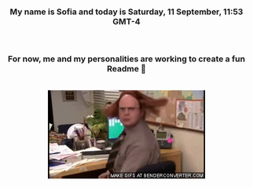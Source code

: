 


<div align="center">
<h3 >My name is Sofia and today is Saturday, 11 September, 11:53 GMT-4</h3><br>
<h3 >For now, me and my personalities are working to create a fun Readme 👋
</h3><br>
<img src='img/dwight.gif' alt='working...'/>
</div>
